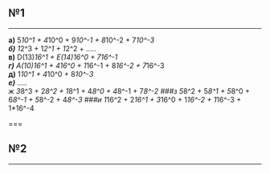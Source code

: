 ## №1
---
**а)** 5*10^1 + 4*10^0 + 9*10^-1 + 8*10^-2 + 7*10^-3 </br>
**б)** 1*2^3 + 1*2^1 + 1*2^2 + ..... </br>
**в)** D(13)*16^1 + E(14)*16^0 + 7*16^-1 </br>
**г)** A(10)*16^1 + 4*16^0 + 1*16^-1 + 8*16^-2 + 7*16^-3 </br>
**д)** 1*10^1 + 4*10^0 + 8*10^-3 </br>
**е)** ..... </br>
ж
3*8^3 + 2*8^2 + 1*8^1 + 4*8^0 + 4*8^-1 + 7*8^-2
###з
5*8^2 + 5*8^1 + 5*8^0 + 6*8^-1 + 5*8^-2 + 4*8^-3
###и
1*16^2 + 2*16^1 + 3*16^0 + 1*16^-2 + 1*16^-3 + 1*16^-4

===
## №2
---
